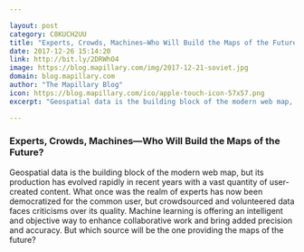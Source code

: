 ```yaml
---

layout: post
category: C8KUCH2UU
title: "Experts, Crowds, Machines—Who Will Build the Maps of the Future?"
date: 2017-12-26 15:14:20
link: http://bit.ly/2DRWhO4
image: https://blog.mapillary.com/img/2017-12-21-soviet.jpg
domain: blog.mapillary.com
author: "The Mapillary Blog"
icon: https://blog.mapillary.com/ico/apple-touch-icon-57x57.png
excerpt: "Geospatial data is the building block of the modern web map, but its production has evolved rapidly in recent years with a vast quantity of user-created content. What once was the realm of experts has now been democratized for the common user, but crowdsourced and volunteered data faces criticisms over its quality. Machine learning is offering an intelligent and objective way to enhance collaborative work and bring added precision and accuracy. But which source will be the one providing the maps of the future?"

---
```


### Experts, Crowds, Machines—Who Will Build the Maps of the Future?

Geospatial data is the building block of the modern web map, but its production has evolved rapidly in recent years with a vast quantity of user-created content. What once was the realm of experts has now been democratized for the common user, but crowdsourced and volunteered data faces criticisms over its quality. Machine learning is offering an intelligent and objective way to enhance collaborative work and bring added precision and accuracy. But which source will be the one providing the maps of the future?
